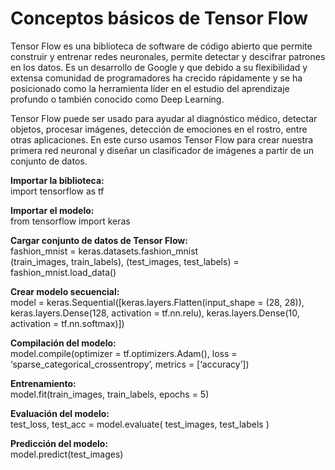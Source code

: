 # Conceptos básicos de Tensor Flow

Tensor Flow es una biblioteca de software de código abierto que permite construir y entrenar redes neuronales, permite detectar y descifrar patrones en los datos. Es un desarrollo de Google y que debido a su flexibilidad y extensa comunidad de programadores ha crecido rápidamente y se ha posicionado como la herramienta líder en el estudio del aprendizaje profundo o también conocido como Deep Learning.

Tensor Flow puede ser usado para ayudar al diagnóstico médico, detectar objetos, procesar imágenes, detección de emociones en el rostro, entre otras aplicaciones. En este curso usamos Tensor Flow para crear nuestra primera red neuronal y diseñar un clasificador de imágenes a partir de un conjunto de datos.

**Importar la biblioteca:**  
import tensorflow as tf

**Importar el modelo:**  
from tensorflow import keras

**Cargar conjunto de datos de Tensor Flow:**  
fashion_mnist = keras.datasets.fashion_mnist  
(train_images, train_labels), (test_images, test_labels) = fashion_mnist.load_data()

**Crear modelo secuencial:**  
model = keras.Sequential([keras.layers.Flatten(input_shape = (28, 28)), keras.layers.Dense(128, activation = tf.nn.relu), keras.layers.Dense(10, activation = tf.nn.softmax)])

**Compilación del modelo:**  
model.compile(optimizer = tf.optimizers.Adam(), loss = ‘sparse_categorical_crossentropy’, metrics = [‘accuracy’])

**Entrenamiento:**  
model.fit(train_images, train_labels, epochs = 5)

**Evaluación del modelo:**  
test_loss, test_acc = model.evaluate( test_images, test_labels )

**Predicción del modelo:**  
model.predict(test_images)